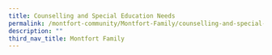 ```yaml
---
title: Counselling and Special Education Needs
permalink: /montfort-community/Montfort-Family/counselling-and-special-education-needs
description: ""
third_nav_title: Montfort Family
---
```


